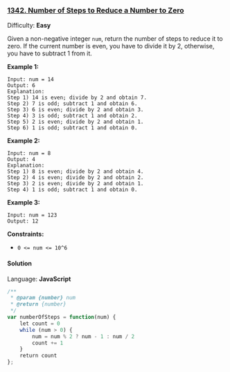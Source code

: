 ### [1342\. Number of Steps to Reduce a Number to Zero](https://leetcode.com/problems/number-of-steps-to-reduce-a-number-to-zero/)

Difficulty: **Easy**


Given a non-negative integer `num`, return the number of steps to reduce it to zero. If the current number is even, you have to divide it by 2, otherwise, you have to subtract 1 from it.

**Example 1:**

```
Input: num = 14
Output: 6
Explanation: 
Step 1) 14 is even; divide by 2 and obtain 7. 
Step 2) 7 is odd; subtract 1 and obtain 6.
Step 3) 6 is even; divide by 2 and obtain 3. 
Step 4) 3 is odd; subtract 1 and obtain 2. 
Step 5) 2 is even; divide by 2 and obtain 1. 
Step 6) 1 is odd; subtract 1 and obtain 0.
```

**Example 2:**

```
Input: num = 8
Output: 4
Explanation: 
Step 1) 8 is even; divide by 2 and obtain 4. 
Step 2) 4 is even; divide by 2 and obtain 2. 
Step 3) 2 is even; divide by 2 and obtain 1. 
Step 4) 1 is odd; subtract 1 and obtain 0.
```

**Example 3:**

```
Input: num = 123
Output: 12
```

**Constraints:**

*   `0 <= num <= 10^6`


#### Solution

Language: **JavaScript**

```javascript
/**
 * @param {number} num
 * @return {number}
 */
var numberOfSteps = function(num) {
    let count = 0
    while (num > 0) {
        num = num % 2 ? num - 1 : num / 2
        count += 1
    }
    return count
};
```